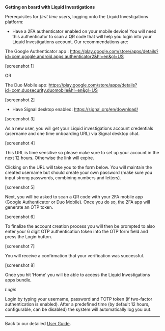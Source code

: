 **Getting on board with Liquid Investigations**


Prerequisites for _first time users_, logging onto the Liquid Investigations platform:

* Have a 2FA authenticator enabled on your mobile device! You will need this authenticator to scan a QR code that will help you login into your Liquid Investigations account. Our recommendations are:

The Google Authenticator app : https://play.google.com/store/apps/details?id=com.google.android.apps.authenticator2&hl=en&gl=US

[screenshot 1]

OR

The Duo Mobile app: https://play.google.com/store/apps/details?id=com.duosecurity.duomobile&hl=en&gl=US

[screenshot 2]


* Have Signal desktop enabled:  https://signal.org/en/download/

[screenshot 3]


As a new user, you will get your Liquid investigations account credentials (username and one time onboarding URL) via Signal desktop chat.


[screenshot 4]

This URL is time sensitive so please make sure to set up your account in the next 12 hours. Otherwise the link will expire.




Clicking on the URL will take you to the form below. You will maintain the created username but should create your own password (make sure you input strong passwords, combining numbers and letters).

[screenshot 5]


Next, you will be asked to scan a QR code with your 2FA mobile app (Google Authenticator or Duo Mobile). Once you do so, the 2FA app will generate an OTP token.


[screenshot 6]


To finalize the account creation process you will then be prompted to also enter your 6 digit OTP authentication token into the OTP form field and press the Login button.


[screenshot 7]


You will  receive a confirmation that your verification was successful.


[screenshot 8]


Once you hit ‘Home’ you will be able to access the Liquid Investigations apps bundle.



_Login_

Login by typing your username, password and TOTP token (if two-factor authentication is enabled). After a predefined time (by default 12 hours, configurable, can be disabled) the system will automatically log you out.


***


Back to our detailed [User Guide](https://github.com/liquidinvestigations/docs/wiki/User-Guide).